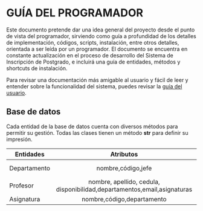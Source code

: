 # GUÍA DEL PROGRAMADOR

Este documento pretende dar una idea general del proyecto desde el punto de vista del programador, sirviendo como guía a profundidad de los detalles de implementación, códigos, scripts, instalación, entre otros detalles, orientada a ser leída por un programador. El documento se encuentra en constante actualización en el proceso de desarrollo del Sistema de Inscripción de Postgrado, e incluirá una guía de entidades, métodos y shortcuts de instalación.

Para revisar una documentación más amigable al usuario y fácil de leer y entender sobre la funcionalidad del sistema, puedes revisar la [guía del usuario](GUIA-USUARIO.md).

## Base de datos

Cada entidad de la base de datos cuenta con diversos métodos para permitir su gestión.
Todas las clases tienen un método __str__ para definir su impresión.

| Entidades     | Atributos                           | Métodos                             |
| ------------- |:-----------------------------------:|-----------------------------------:|
| Departamento  | nombre,código,jefe | Tiene jefe, jefe_coherente, __str__ |
| Profesor      | nombre, apellido, cedula, disponibilidad,departamentos,email,asignaturas|   codigo_completo,__str__ |
| Asignatura    | nombre,código,departamento          | __str__                             |


